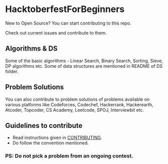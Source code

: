 # HacktoberfestForBeginners
New to Open Source? You can start contributing to this repo.     

Check out current issues and contribute to them.   
## Algorithms & DS
Some of the basic algorithms - Linear Search, Binary Search, Sorting, Sieve, DP algorithms etc. Some of data structures are mentioned in README of DS folder.    

## Problem Solutions
You can also contribute to problem solutions of problems available on various platforms like Codeforces, Codechef, Hackerrank, Hackerearth, Atcoder, Topcoder, CS Academy, Leetcode, SPOJ, Interviewbit etc.    

## Guidelines to contribute
- Read instructions given in [CONTRIBUTING](https://github.com/vichitr/HacktoberfestForBeginners/blob/master/CONTRIBUTING.md). 
- Do follow the convention mentioned. 

### PS: Do not pick a problem from an ongoing contest. 

